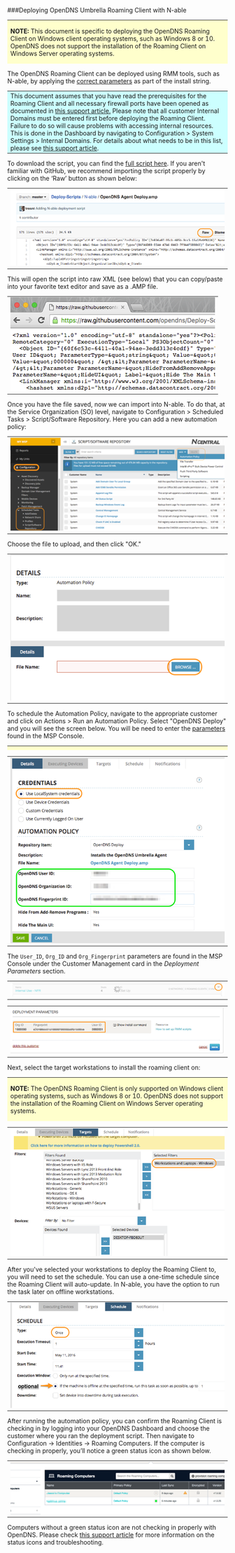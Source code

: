 ###Deploying OpenDNS Umbrella Roaming Client with N-able
<div>
<table style="height: 100px; width: 100%">
	<tbody>
		<tr>
			<td bgcolor="#ffffcc">
				<p><strong>NOTE:</strong> This document is specific to deploying the OpenDNS Roaming Client on Windows client operating systems,  such as Windows 8 or 10. OpenDNS does not support the installation of the Roaming Client on Windows Server operating systems.</p>
			</td>
		</tr>
	</tbody>
</table>
</div>


The OpenDNS Roaming Client can be deployed using RMM tools, such as N-able, by applying the <a href="https://docs.opendns.com/product/msp/automated-deployment/#section-deployment-parameters">correct parameters</a> as part of the install string.  


<div>
<table style="align:center"><colgroup><col width="624" /></colgroup>
	<tbody>
		<tr>
			<td bgcolor="#ccffff">This document assumes that you have read the prerequisites for the Roaming Client and all necessary firewall ports have been opened as documented in <a href="https://docs.opendns.com/product/msp/prerequisites/">this support article.</a>  Please note that all customer Internal Domains must be entered first before deploying the Roaming Client.  Failure to do so will cause problems with accessing internal resources. This is done in the Dashboard by navigating to Configuration > System Settings > Internal Domains. For details about what needs to be in this list, please see <a href="https://docs.opendns.com/product/msp/appendix-d-internal-domains/">this support article</a>.
			</td>
		</tr>
	</tbody>
</table>
</div>

To download the script, you can find the [full script here](https://github.com/opendns/Deploy-Scripts/blob/master/N-able/OpenDNSAgentDeploy.amp).
If you aren't familiar with GitHub, we recommend importing the script properly by clicking on the ‘Raw’ button as shown below:

<table style="width:100%">
	<tbody>
		<tr>
			<td>
				<img src="docs/GitHub_Raw.png" border="0" alt="Scripts -> Raw">
			</td>
		</tr>
	</tbody>
</table>

This will open the script into raw XML (see below) that you can copy/paste into your favorite text editor and save as a .AMP file.

<table>
	<tbody>
		<tr>
			<td>
				<img src="docs/GitHub_Raw2.png" border="0" alt="Raw XML"">
			</td>
		</tr>
	</tbody>
</table>

Once you have the file saved, now we can import into N-able.  To do that, at the Service Organization (SO) level, navigate to Configuration > Scheduled Tasks > Script/Software Repository. Here you can add a new automation policy:

<table style="width:100%">
	<tbody>
		<tr>
			<td>
				<img src="docs/NCentral-Add-AP.png" border="0" alt="Parameters from OpenDNS Dashboard">
			</td>
		</tr>
	</tbody>
</table>

Choose the file to upload, and then click "OK."

<table style="width:100%">
	<tbody>
		<tr>
			<td>
				<img src="docs/NCentral-Browse.png" border="0" alt="Parameters from OpenDNS Dashboard">
			</td>
		</tr>
	</tbody>
</table>

To schedule the Automation Policy, navigate to the appropriate customer and click on Actions > Run an Automation Policy. Select "OpenDNS Deploy"  and you will see the screen below. You will be need to enter the <a href="https://docs.opendns.com/product/msp/automated-deployment/#section-deployment-parameters">parameters</a> found in the MSP Console.  

<div>
<table style="height: 10px; width: 100%">
	<tbody>
		<tr>
			<td bgcolor="#ffffcc">
				<p><strong>NOTE:</strong> OpenDNS recommends using the LocalSystem credentials as shown below.</p>
			</td>
		</tr>
	</tbody>
</table>
</div>

<table style="width:100%">
	<tbody>
		<tr>
			<td>
				<img src="docs/SetParameters.png" border="0" alt="Prompt for parameters">
			</td>
		</tr>
	</tbody>
</table>

The ```User_ID```, ```Org_ID``` and ```Org_Fingerprint``` parameters are found in the MSP Console under the Customer Management card in the _Deployment Parameters_ section.  
<table>
	<tbody>
		<tr>
			<td>
				<img src="docs/CustomerManagement.png" border="0" alt="Click the Caret">
			</td>
		</tr>
	</tbody>
</table>

<table style="width:100%">
	<tbody>
		<tr>
			<td>
				<img src="docs/RoamingParameters.png" border="0" alt="Script Parameters">
			</td>
		</tr>
	</tbody>
</table>

Next, select the target workstations to install the roaming client on:

<div>
<table style="height: 100px; width: 100%">
	<tbody>
		<tr>
			<td bgcolor="#ffffcc">
				<p><strong>NOTE:</strong> The OpenDNS Roaming Client is only supported on Windows client operating systems,  such as Windows 8 or 10. OpenDNS does not support the installation of the Roaming Client on Windows Server operating systems.</p>
			</td>
		</tr>
	</tbody>
</table>
</div>

<table style="width:100%">
	<tbody>
		<tr>
			<td>
				<img src="docs/SelectWorkstations.png" border="0" alt="Script Parameters">
			</td>
		</tr>
	</tbody>
</table>

After you've selected your workstations to deploy the Roaming Client to, you will need to set the schedule. You can use a one-time schedule since the Roaming Client will auto-update. In N-able, you have the option to run the task later on offline workstations.

<table style="width:100%">
	<tbody>
		<tr>
			<td>
				<img src="docs/Schedule.png" border="0" alt="Script Parameters">
			</td>
		</tr>
	</tbody>
</table>

After running the automation policy, you can confirm the Roaming Client is checking in by logging into your OpenDNS Dashboard and choose the customer where you ran the deployment script.  Then navigate to Configuration -> Identities -> Roaming Computers.  If the computer is checking in properly, you’ll notice a green status icon as shown below.  

<table style="width:100%">
	<tbody>
		<tr>
			<td>
				<img src="docs/PolicyStatus.png" border="0" alt="Roaming Client in Dashboard">
			</td>
		</tr>
	</tbody>
</table>

Computers without a green status icon are not checking in properly with OpenDNS.  Please check [this support article](https://docs.opendns.com/product/msp/appendix-a-status-and-functionality/) for more information on the status icons and troubleshooting.
